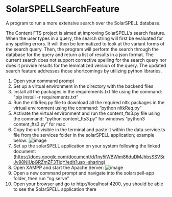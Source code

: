 # SolarSPELLSearchFeature
A program to run a more extensive search over the SolarSPELL database.

The Content FTS project is aimed at improving SolarSPELL’s search feature. When the user types in a query, the search string will first be evaluated for any spelling errors. It will then be lemmatized to look at the variant forms of the search query. Then, the program will perform the search through the database for the query and return a list of results in a json format.
The current search does not support corrective spelling for the search query nor does it provide results for the lemmatized version of the query. The updated search feature addresses those shortcomings by utilizing python libraries. 

1. Open your command prompt
2. Set up a virtual environment in the directory with the backend files
3. Install all the packages in the requirements.txt file using the command:
  "pip install -r requirements.txt"
4. Run the nltkReq.py file to download all the required nltk packages in the virtual environment using the command:
  “python nltkReq.py”
5. Activate the virtual environment and run the content_fts3.py file using the command:
  “python content_fts3.py” for windows 
  “python3 content_fts3.py” for mac
6. Copy the url visible in the terminal and paste it within the data.service.ts file from the services folder in the solarSPELL application; example below:
![image](https://user-images.githubusercontent.com/91769429/218340905-ce2c9ec9-157d-49a8-95b7-b8932189b57b.png)
7. Set up the solarSPELL application on your system following the linked document: (https://docs.google.com/document/d/1ny5iWBWim86duDMJhbsSSVSrJv98NIUpGRZmZF3TlqY/edit?usp=sharing)
8. Open XAMPP and start the Apache Server:
![image](https://user-images.githubusercontent.com/91769429/218341078-c43a3039-5b2b-4ca6-b31a-5e9f8eaf0c24.png)
9. Open a new command prompt and navigate into the solarspell-app folder, then run “ng serve”
10. Open your browser and go to http://localhost:4200, you should be able to see the SolarSPELL application there
